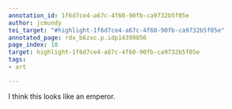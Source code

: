 ```yaml
---
annotation_id: 1f6d7ce4-a67c-4f60-90fb-ca9732b5f05e
author: jcmundy
tei_target: "#highlight-1f6d7ce4-a67c-4f60-90fb-ca9732b5f05e"
annotated_page: rdx_b6zxc.p.idp14399856
page_index: 18
target: highlight-1f6d7ce4-a67c-4f60-90fb-ca9732b5f05e
tags:
- art

---
```

I think this looks like an emperor.